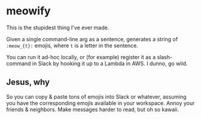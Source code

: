 meowify
=======

This is the stupidest thing I've ever made.

Given a single command-line arg as a sentence, generates a string of `:meow_{t}:` emojis,
where `t` is a letter in the sentence.

You can run it ad-hoc locally, or (for example) register it as a slash-command in Slack by
hooking it up to a Lambda in AWS. I dunno, go wild.

Jesus, why
----------

So you can copy & paste tons of emojis into Slack or whatever, assuming you have the corresponding
emojis available in your workspace. Annoy your friends & neighbors. Make messages harder to read,
but oh so kawaii.
